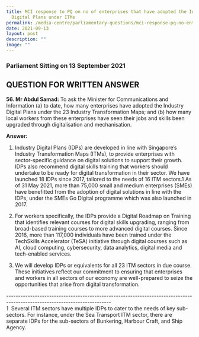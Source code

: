 ```yaml
---
title: MCI response to PQ on no of enterprises that have adopted the Industry
  Digital Plans under ITMs
permalink: /media-centre/parliamentary-questions/mci-response-pq-no-enterprises-adopted-idps-under-itms/
date: 2021-09-13
layout: post
description: ""
image: ""
---
```

### Parliament Sitting on 13 September 2021

QUESTION FOR WRITTEN ANSWER
---------------------------

  
**56\. Mr Abdul Samad:** To ask the Minister for Communications and Information (a) to date, how many enterprises have adopted the Industry Digital Plans under the 23 Industry Transformation Maps; and (b) how many local workers from these enterprises have seen their jobs and skills been upgraded through digitalisation and mechanisation.  
  
**Answer:**  

1. Industry Digital Plans (IDPs) are developed in line with Singapore’s Industry Transformation Maps (ITMs), to provide enterprises with sector-specific guidance on digital solutions to support their growth. IDPs also recommend digital skills training that workers should undertake to be ready for digital transformation in their sector. We have launched 18 IDPs since 2017, tailored to the needs of 16 ITM sectors.1 As of 31 May 2021, more than 75,000 small and medium enterprises (SMEs) have benefitted from the adoption of digital solutions in line with the IDPs, under the SMEs Go Digital programme which was also launched in 2017.   
  
2. For workers specifically, the IDPs provide a Digital Roadmap on Training that identifies relevant courses for digital skills upgrading, ranging from broad-based training courses to more advanced digital courses. Since 2016, more than 117,000 individuals have been trained under the TechSkills Accelerator (TeSA) initiative through digital courses such as AI, cloud computing, cybersecurity, data analytics, digital media and tech-enabled services.  
  
3. We will develop IDPs or equivalents for all 23 ITM sectors in due course. These initiatives reflect our commitment to ensuring that enterprises and workers in all sectors of our economy are well-prepared to seize the opportunities that arise from digital transformation.   

\--------------------------------------------------------------------------------------------------------------------------  
1  Several ITM sectors have multiple IDPs to cater to the needs of key sub-sectors. For instance, under the Sea Transport ITM sector, there are separate IDPs for the sub-sectors of Bunkering, Harbour Craft, and Ship Agency.